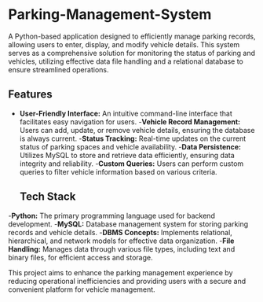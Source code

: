# Parking-Management-System
A Python-based application designed to efficiently manage parking records, allowing users to enter, display, and modify vehicle details. This system serves as a comprehensive solution for monitoring the status of parking and vehicles, utilizing effective data file handling and a relational database to ensure streamlined operations.

## Features

- **User-Friendly Interface:** An intuitive command-line interface that facilitates easy navigation for users.
-**Vehicle Record Management:** Users can add, update, or remove vehicle details, ensuring the database is always current.
-**Status Tracking:** Real-time updates on the current status of parking spaces and vehicle availability.
-**Data Persistence:** Utilizes MySQL to store and retrieve data efficiently, ensuring data integrity and reliability.
-**Custom Queries:** Users can perform custom queries to filter vehicle information based on various criteria.

  ## Tech Stack

-**Python:** The primary programming language used for backend development.
-**MySQL:** Database management system for storing parking records and vehicle details.
-**DBMS Concepts:** Implements relational, hierarchical, and network models for effective data organization.
-**File Handling:** Manages data through various file types, including text and binary files, for efficient access and storage.

This project aims to enhance the parking management experience by reducing operational inefficiencies and providing users with a secure and convenient platform for vehicle management.
